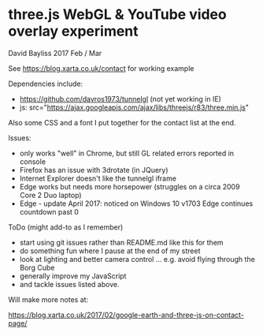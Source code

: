 # three.js WebGL & YouTube video overlay experiment

David Bayliss 2017 Feb / Mar

See https://blog.xarta.co.uk/contact for working example

Dependencies include:
* https://github.com/davros1973/tunnelgl (not yet working in IE)
* js: src="https://ajax.googleapis.com/ajax/libs/threejs/r83/three.min.js"

Also some CSS and a font I put together for the contact list at the end.


Issues:
- only works "well" in Chrome, but still GL related errors reported in console
- Firefox has an issue with 3drotate (in JQuery)
- Internet Explorer doesn't like the tunnelgl iframe
- Edge works but needs more horsepower (struggles on a circa 2009 Core 2 Duo laptop)
- Edge - update April 2017: noticed on Windows 10 v1703 Edge continues countdown past 0


ToDo (might add-to as I remember)
* start using git issues rather than README.md like this for them
* do something fun where I pause at the end of my street
* look at lighting and better camera control ... e.g. avoid flying through the Borg Cube
* generally improve my JavaScript
* and tackle issues listed above.


Will make more notes at:

https://blog.xarta.co.uk/2017/02/google-earth-and-three-js-on-contact-page/
